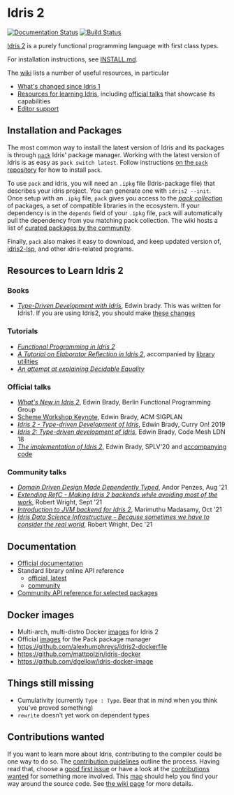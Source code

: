 # Idris 2

[![Documentation Status](https://readthedocs.org/projects/idris2/badge/?version=latest)](https://idris2.readthedocs.io/en/latest/?badge=latest)
[![Build Status](https://github.com/idris-lang/Idris2/actions/workflows/ci-idris2-and-libs.yml/badge.svg?branch=main)](https://github.com/idris-lang/Idris2/actions/workflows/ci-idris2-and-libs.yml?query=branch%3Amain)

[Idris 2](https://idris-lang.org/) is a purely functional programming language
with first class types.

For installation instructions, see [INSTALL.md](INSTALL.md).

The [wiki](https://github.com/idris-lang/Idris2/wiki) lists a number of useful
resources, in particular

+ [What's changed since Idris 1](https://idris2.readthedocs.io/en/latest/updates/updates.html)
+ [Resources for learning Idris](https://github.com/idris-lang/Idris2/wiki/Resources),
  including [official talks](https://github.com/idris-lang/Idris2/wiki/Resources#official-talks)
  that showcase its capabilities
+ [Editor support](https://github.com/idris-lang/Idris2/wiki/Editor-Support)

## Installation and Packages

The most common way to install the latest version of Idris and its packages is through [`pack`][PACK] Idris' package manager. Working with the latest version of Idris is as easy as `pack switch latest`.
Follow instructions [on the `pack` repository][PACK] for how to install `pack`.

To use `pack` and idris, you will need an `.ipkg` file (Idris-package file) that describes your idris project.
You can generate one with `idris2 --init`. Once setup with an `.ipkg` file, `pack` gives you access to the [_pack collection_][PACK_COL] of packages, a set of compatible libraries in the ecosystem.
If your dependency is in the `depends` field of your `.ipkg` file, `pack` will automatically pull the dependency from you matching pack collection.
The wiki hosts a list of [curated packages by the community](https://github.com/idris-lang/Idris2/wiki/Third-party-Libraries).

Finally, `pack` also makes it easy to download, and keep updated version of, [idris2-lsp](https://github.com/idris-community/idris2-lsp), and other idris-related programs.

## Resources to Learn Idris 2

### Books
  - [_Type-Driven Development with Idris_](https://www.manning.com/books/type-driven-development-with-idris), Edwin brady. This was written for Idris1. If you are using Idris2, you should make [these changes](https://idris2.readthedocs.io/en/latest/typedd/typedd.html)
### Tutorials
  - [_Functional Programming in Idris 2_](https://github.com/idris-community/idris2-tutorial)
  - [_A Tutorial on Elaborator Reflection in Idris 2_](https://github.com/stefan-hoeck/idris2-elab-util/blob/main/src/Doc/Index.md), accompanied by [library utilities](https://github.com/stefan-hoeck/idris2-elab-util)
  - [_An attempt at explaining Decidable Equality_](https://teh6.eu/en/post/intro-to-decidable-equality/)
### Official talks
  - [_What's New in Idris 2_](https://www.youtube.com/watch?v=nbClauMCeds), Edwin Brady, Berlin Functional Programming Group
  - [Scheme Workshop Keynote](https://www.youtube.com/watch?v=h9YAOaBWuIk), Edwin Brady, ACM SIGPLAN
  - [_Idris 2 - Type-driven Development of Idris_](https://www.youtube.com/watch?v=DRq2NgeFcO0), Edwin Brady, Curry On! 2019
  - [_Idris 2: Type-driven development of Idris_](https://www.youtube.com/watch?v=mOtKD7ml0NU), Edwin Brady, Code Mesh LDN 18
  - [_The implementation of Idris 2_](https://www.youtube.com/playlist?list=PLmYPUe8PWHKqBRJfwBr4qga7WIs7r60Ql), Edwin Brady, SPLV'20 and [accompanying code](https://github.com/edwinb/SPLV20)
### Community talks
  - [_Domain Driven Design Made Dependently Typed_](https://www.youtube.com/watch?v=QBj-4K-l-sg), Andor Penzes, Aug '21
  - [_Extending RefC - Making Idris 2 backends while avoiding most of the work_](https://www.youtube.com/watch?v=i-_U6US3bBk), Robert Wright, Sept '21
  - [_Introduction to JVM backend for Idris 2_](https://www.youtube.com/watch?v=kSIUsBQS3EE), Marimuthu Madasamy, Oct '21
  - [_Idris Data Science Infrastructure - Because sometimes we have to consider the real world_](https://www.youtube.com/watch?v=4jDlYJf9_34),  Robert Wright, Dec '21

## Documentation

- [Official documentation](https://idris2.readthedocs.io/en/latest/index.html)
- Standard library online API reference
  - [official, latest](https://idris-lang.github.io/Idris2/)
  - [community](https://idris2docs.sinyax.net/)
- [Community API reference for selected packages](https://idris2-quickdocs.surge.sh)

## Docker images

- Multi-arch, multi-distro Docker [images](https://github.com/joshuanianji/idris-2-docker) for Idris 2
- Official [images](https://github.com/stefan-hoeck/idris2-pack/pkgs/container/idris2-pack) for the Pack package manager
- https://github.com/alexhumphreys/idris2-dockerfile
- https://github.com/mattpolzin/idris-docker
- https://github.com/dgellow/idris-docker-image

## Things still missing

+ Cumulativity (currently `Type : Type`. Bear that in mind when you think
  you've proved something)
+ `rewrite` doesn't yet work on dependent types

## Contributions wanted

If you want to learn more about Idris, contributing to the compiler could be
one way to do so. The [contribution guidelines](CONTRIBUTING.md) outline
the process. Having read that, choose a [good first issue][1] or have a look at
the [contributions wanted][2] for something more involved. This [map][3] should
help you find your way around the source code. See [the wiki page][4]
for more details.

[1]: <https://github.com/idris-lang/Idris2/issues?q=is%3Aopen+is%3Aissue+label%3A%22good+first+issue%22>
[2]: <https://github.com/idris-lang/Idris2/wiki/What-Contributions-are-Needed>
[3]: <https://github.com/idris-lang/Idris2/wiki/Map-of-the-Source-Code>
[4]: <https://github.com/idris-lang/Idris2/wiki/Getting-Started-with-Compiler-Development>
[PACK]: https://github.com/stefan-hoeck/idris2-pack
[PACK_COL]: https://github.com/stefan-hoeck/idris2-pack-db
